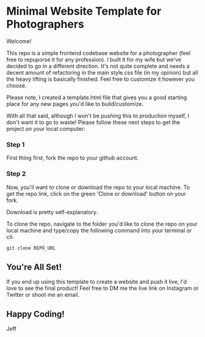 # Minimal Website Template for Photographers 

Welcome! 

This repo is a simple frontend codebase website for a photographer (feel free to repuporse it for any profession). I built it for my wife but we've decided to go in a different direction. It's not quite complete and needs a decent amount of refactoring in the main style.css file (in my opinion) but all the heavy lifting is basically finished. Feel free to customize it however you choose. 

Please note, I created a template.html file that gives you a good starting place for any new pages you'd like to build/customize.

With all that said, although I won't be pushing this to production myself, I don't want it to go to waste! Please follow these next steps to get the project on your local computer:


### Step 1
First thing first, fork the repo to your github account. 

### Step 2
Now, you'll want to clone or download the repo to your local machine. To get the repo link, click on the green 'Clone or download' button on your fork.

Download is pretty self-explanatory. 

To clone the repo, navigate to the folder you'd like to clone the repo on your local machine and type/copy the following command into your terminal or cli: 

```html
git clone REPO_URL
```


## You're All Set!

If you end up using this template to create a website and push it live, I'd love to see the final product! Feel free to DM me the live link on Instagram or Twitter or shoot me an email. 


## Happy Coding!


Jeff
